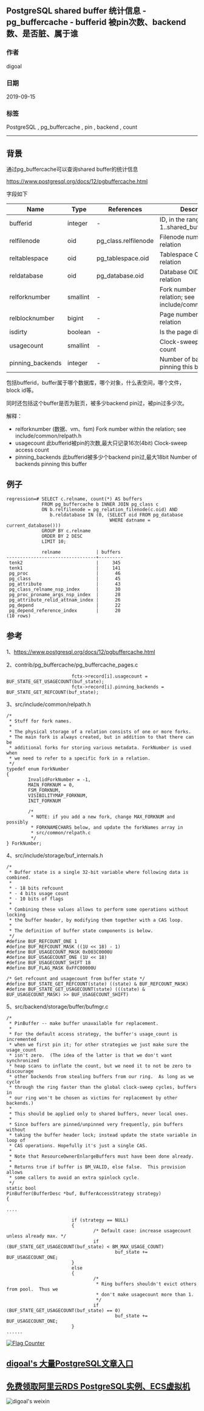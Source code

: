 ## PostgreSQL shared buffer 统计信息 - pg_buffercache - bufferid 被pin次数、backend数、是否脏、属于谁  
                                   
### 作者                                   
digoal                                   
                                   
### 日期                                   
2019-09-15                                  
                                   
### 标签                                   
PostgreSQL , pg_buffercache , pin , backend , count      
                                   
----                                   
                                   
## 背景    
通过pg_buffercache可以查询shared buffer的统计信息  
  
https://www.postgresql.org/docs/12/pgbuffercache.html  
  
字段如下  
  
Name    |Type    |References      |Description  
---|---|---|---  
bufferid        |integer    |-     |ID, in the range 1..shared_buffers  
relfilenode     |oid     |pg_class.relfilenode    |Filenode number of the relation  
reltablespace   |oid     |pg_tablespace.oid       |Tablespace OID of the relation  
reldatabase     |oid     |pg_database.oid |Database OID of the relation  
relforknumber   |smallint |-     |               Fork number within the relation; see include/common/relpath.h  
relblocknumber  |bigint   |-     |       Page number within the relation  
isdirty |boolean   |-     |      Is the page dirty?  
usagecount      |smallint       |-     |         Clock-sweep access count  
pinning_backends        |integer |-     |        Number of backends pinning this buffer  
  
包括bufferid，buffer属于哪个数据库，哪个对象，什么表空间，哪个文件，block id等。  
  
同时还包括这个buffer是否为脏页，被多少backend pin过，被pin过多少次。  
  
  
解释：  
  
- relforknumber       (数据、vm、fsm)           Fork number within the relation; see include/common/relpath.h  
- usagecount          此bufferid被pin的次数,最大只记录16次(4bit)     Clock-sweep access count  
- pinning_backends    此bufferid被多少个backend pin过,最大18bit     Number of backends pinning this buffer  
  
## 例子  
  
```  
regression=# SELECT c.relname, count(*) AS buffers  
             FROM pg_buffercache b INNER JOIN pg_class c  
             ON b.relfilenode = pg_relation_filenode(c.oid) AND  
                b.reldatabase IN (0, (SELECT oid FROM pg_database  
                                      WHERE datname = current_database()))  
             GROUP BY c.relname  
             ORDER BY 2 DESC  
             LIMIT 10;  
  
             relname             | buffers  
---------------------------------+---------  
 tenk2                           |     345  
 tenk1                           |     141  
 pg_proc                         |      46  
 pg_class                        |      45  
 pg_attribute                    |      43  
 pg_class_relname_nsp_index      |      30  
 pg_proc_proname_args_nsp_index  |      28  
 pg_attribute_relid_attnam_index |      26  
 pg_depend                       |      22  
 pg_depend_reference_index       |      20  
(10 rows)  
```  
  
## 参考  
1、https://www.postgresql.org/docs/12/pgbuffercache.html  
  
2、contrib/pg_buffercache/pg_buffercache_pages.c  
  
```  
                        fctx->record[i].usagecount = BUF_STATE_GET_USAGECOUNT(buf_state);  
                        fctx->record[i].pinning_backends = BUF_STATE_GET_REFCOUNT(buf_state);  
```  
  
  
3、src/include/common/relpath.h  
  
```  
/*  
 * Stuff for fork names.  
 *  
 * The physical storage of a relation consists of one or more forks.  
 * The main fork is always created, but in addition to that there can be  
 * additional forks for storing various metadata. ForkNumber is used when  
 * we need to refer to a specific fork in a relation.  
 */  
typedef enum ForkNumber  
{  
        InvalidForkNumber = -1,  
        MAIN_FORKNUM = 0,  
        FSM_FORKNUM,  
        VISIBILITYMAP_FORKNUM,  
        INIT_FORKNUM  
  
        /*  
         * NOTE: if you add a new fork, change MAX_FORKNUM and possibly  
         * FORKNAMECHARS below, and update the forkNames array in  
         * src/common/relpath.c  
         */  
} ForkNumber;  
```  
  
  
4、src/include/storage/buf_internals.h  
  
```  
/*  
 * Buffer state is a single 32-bit variable where following data is combined.  
 *  
 * - 18 bits refcount  
 * - 4 bits usage count  
 * - 10 bits of flags  
 *  
 * Combining these values allows to perform some operations without locking  
 * the buffer header, by modifying them together with a CAS loop.  
 *  
 * The definition of buffer state components is below.  
 */  
#define BUF_REFCOUNT_ONE 1  
#define BUF_REFCOUNT_MASK ((1U << 18) - 1)  
#define BUF_USAGECOUNT_MASK 0x003C0000U  
#define BUF_USAGECOUNT_ONE (1U << 18)  
#define BUF_USAGECOUNT_SHIFT 18  
#define BUF_FLAG_MASK 0xFFC00000U  
  
/* Get refcount and usagecount from buffer state */  
#define BUF_STATE_GET_REFCOUNT(state) ((state) & BUF_REFCOUNT_MASK)  
#define BUF_STATE_GET_USAGECOUNT(state) (((state) & BUF_USAGECOUNT_MASK) >> BUF_USAGECOUNT_SHIFT)  
```  
  
  
  
5、src/backend/storage/buffer/bufmgr.c  
  
```  
/*  
 * PinBuffer -- make buffer unavailable for replacement.  
 *  
 * For the default access strategy, the buffer's usage_count is incremented  
 * when we first pin it; for other strategies we just make sure the usage_count  
 * isn't zero.  (The idea of the latter is that we don't want synchronized  
 * heap scans to inflate the count, but we need it to not be zero to discourage  
 * other backends from stealing buffers from our ring.  As long as we cycle  
 * through the ring faster than the global clock-sweep cycles, buffers in  
 * our ring won't be chosen as victims for replacement by other backends.)  
 *  
 * This should be applied only to shared buffers, never local ones.  
 *  
 * Since buffers are pinned/unpinned very frequently, pin buffers without  
 * taking the buffer header lock; instead update the state variable in loop of  
 * CAS operations. Hopefully it's just a single CAS.  
 *  
 * Note that ResourceOwnerEnlargeBuffers must have been done already.  
 *  
 * Returns true if buffer is BM_VALID, else false.  This provision allows  
 * some callers to avoid an extra spinlock cycle.  
 */  
static bool  
PinBuffer(BufferDesc *buf, BufferAccessStrategy strategy)  
{  
  
....  
  
                        if (strategy == NULL)  
                        {  
                                /* Default case: increase usagecount unless already max. */  
                                if (BUF_STATE_GET_USAGECOUNT(buf_state) < BM_MAX_USAGE_COUNT)  
                                        buf_state += BUF_USAGECOUNT_ONE;  
                        }  
                        else  
                        {  
                                /*  
                                 * Ring buffers shouldn't evict others from pool.  Thus we  
                                 * don't make usagecount more than 1.  
                                 */  
                                if (BUF_STATE_GET_USAGECOUNT(buf_state) == 0)  
                                        buf_state += BUF_USAGECOUNT_ONE;  
                        }  
......  
```  
     
  
<a rel="nofollow" href="http://info.flagcounter.com/h9V1"  ><img src="http://s03.flagcounter.com/count/h9V1/bg_FFFFFF/txt_000000/border_CCCCCC/columns_2/maxflags_12/viewers_0/labels_0/pageviews_0/flags_0/"  alt="Flag Counter"  border="0"  ></a>  
  
  
## [digoal's 大量PostgreSQL文章入口](https://github.com/digoal/blog/blob/master/README.md "22709685feb7cab07d30f30387f0a9ae")
  
  
## [免费领取阿里云RDS PostgreSQL实例、ECS虚拟机](https://free.aliyun.com/ "57258f76c37864c6e6d23383d05714ea")
  
  
![digoal's weixin](../pic/digoal_weixin.jpg "f7ad92eeba24523fd47a6e1a0e691b59")
  
